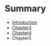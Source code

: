 # Summary

* [Introduction](README.md)
* [Chapter3](chapter3.md)
* [Chapter4](chapter4.md)
* Chapter5

